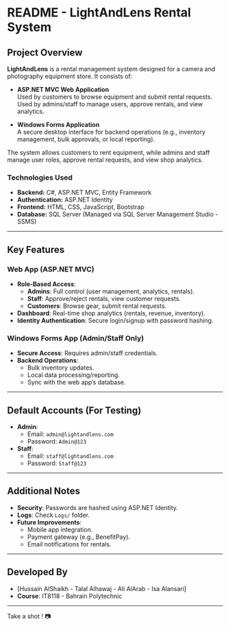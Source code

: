 # **README - LightAndLens Rental System**  

## **Project Overview**  
**LightAndLens** is a rental management system designed for a camera and photography equipment store. It consists of:  

- **ASP.NET MVC Web Application** <br>
Used by customers to browse equipment and submit rental requests.
Used by admins/staff to manage users, approve rentals, and view analytics.

- **Windows Forms Application** <br>
A secure desktop interface for backend operations (e.g., inventory management, bulk approvals, or local reporting).


The system allows customers to rent equipment, while admins and staff manage user roles, approve rental requests, and view shop analytics.  

### **Technologies Used**  
- **Backend:** C#, ASP.NET MVC, Entity Framework
- **Authentication:** ASP.NET Identity
- **Frontend:** HTML, CSS, JavaScript, Bootstrap
- **Database:** SQL Server (Managed via SQL Server Management Studio - SSMS)  

---

## **Key Features**

### **Web App (ASP.NET MVC)**  
- **Role-Based Access**:  
  - **Admins**: Full control (user management, analytics, rentals).  
  - **Staff**: Approve/reject rentals, view customer requests.  
  - **Customers**: Browse gear, submit rental requests.  
- **Dashboard**: Real-time shop analytics (rentals, revenue, inventory).  
- **Identity Authentication**: Secure login/signup with password hashing.  

### **Windows Forms App (Admin/Staff Only)**  
- **Secure Access**: Requires admin/staff credentials.  
- **Backend Operations**:  
  - Bulk inventory updates.  
  - Local data processing/reporting.  
  - Sync with the web app’s database.  

---

## **Default Accounts (For Testing)**  
- **Admin**:  
  - Email: `admin@lightandlens.com`  
  - Password: `Admin@123`  
- **Staff**:  
  - Email: `staff@lightandlens.com`  
  - Password: `Staff@123`  

---

## **Additional Notes**  
- **Security**: Passwords are hashed using ASP.NET Identity.  
- **Logs**: Check `Logs/` folder.  
- **Future Improvements**:  
  - Mobile app integration.  
  - Payment gateway (e.g., BenefitPay).  
  - Email notifications for rentals.  

---

## **Developed By**  
- [Hussain AlShaikh - Talal Alhawaj - Ali AlArab - Isa Alansari]  
- **Course**: IT8118 - Bahrain Polytechnic  

---

Take a shot ! 📷
